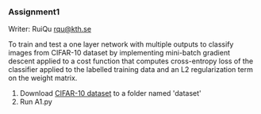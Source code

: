 ### Assignment1
Writer: RuiQu  rqu@kth.se

To train and test a one layer network with multiple outputs to classify images from CIFAR-10 dataset by implementing mini-batch gradient descent applied to a cost function that computes cross-entropy loss of the classifier applied to the labelled training data and an L2 regularization term on the weight matrix.

1. Download [CIFAR-10 dataset](https://www.cs.toronto.edu/~kriz/cifar.html) to a folder named 'dataset'
2. Run A1.py

